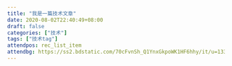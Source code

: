 ```yaml
---
title: "我是一篇技术文章"
date: 2020-08-02T22:40:49+08:00
draft: false
categories: ["技术"]
tags: ["技术tag"]
attendpos: rec_list_item
attendbg: https://ss2.bdstatic.com/70cFvnSh_Q1YnxGkpoWK1HF6hhy/it/u=1336119765,2231343437&fm=26&gp=0.jpg
---
```


